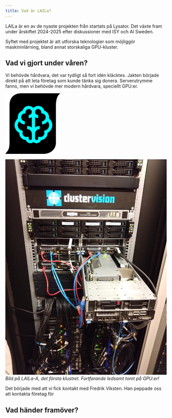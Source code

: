 ```yaml
---
title: Vad är LAILa?
---
```


LAILa är en av de nyaste projekten från startats på Lysator. Det växte fram under årskiftet 2024-2025 efter diskussioner med ISY och AI Sweden.

Syftet med projektet är att utforska teknologier som möjliggör maskininlärning, bland annat storskaliga GPU-kluster.

## Vad vi gjort under våren?

Vi behövde hårdvara, det var tydligt så fort idén kläcktes. Jakten började direkt på att leta företag som kunde tänka sig donera. Serverutrymme fanns, men vi behövde mer modern hårdvara, speciellt GPU:er.

![](/static/logo-brain.png)

![](laila-a.jpg)_Bild på LAILa-A, det första klustret. Fortfarande ledsamt tomt på GPU:er!_

Det började med att vi fick kontakt med Fredrik Viksten. Han peppade oss att kontakta företag för

## Vad händer framöver?
